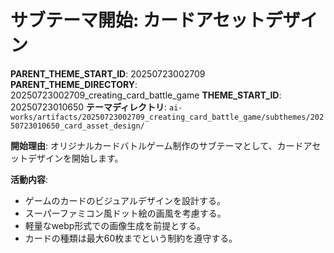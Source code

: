 # サブテーマ開始: カードアセットデザイン

**PARENT_THEME_START_ID**: 20250723002709
**PARENT_THEME_DIRECTORY**: 20250723002709_creating_card_battle_game
**THEME_START_ID**: 20250723010650
**テーマディレクトリ**: `ai-works/artifacts/20250723002709_creating_card_battle_game/subthemes/20250723010650_card_asset_design/`

**開始理由**:
オリジナルカードバトルゲーム制作のサブテーマとして、カードアセットデザインを開始します。

**活動内容**:
- ゲームのカードのビジュアルデザインを設計する。
- スーパーファミコン風ドット絵の画風を考慮する。
- 軽量なwebp形式での画像生成を前提とする。
- カードの種類は最大60枚までという制約を遵守する。
